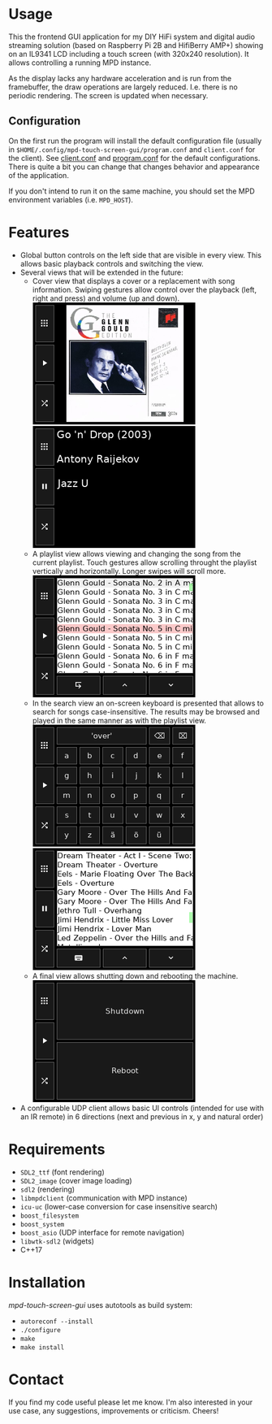 # Usage

This the frontend GUI application for my DIY HiFi system and digital audio streaming solution (based on Raspberry Pi 2B and HifiBerry AMP+) showing on an IL9341 LCD including a touch screen (with 320x240 resolution). It allows controlling a running MPD instance.

As the display lacks any hardware acceleration and is run from the framebuffer, the draw operations are largely reduced. I.e. there is no periodic rendering. The screen is updated when necessary.

## Configuration

On the first run the program will install the default configuration file (usually in `$HOME/.config/mpd-touch-screen-gui/program.conf` and `client.conf` for the client). See [client.conf](data/client.conf) and [program.conf](data/program.conf) for the default configurations. There is quite a bit you can change that changes behavior and appearance of the application.

If you don't intend to run it on the same machine, you should set the MPD environment variables (i.e. `MPD_HOST`).

# Features

* Global button controls on the left side that are visible in every view. This allows basic playback controls and switching the view.
* Several views that will be extended in the future:
    * Cover view that displays a cover or a replacement with song information. Swiping gestures allow control over the playback (left, right and press) and volume (up and down).  
        ![cover swipe](/example-images/cover-swipe.png)
        ![cover swipe text](/example-images/cover-swipe-text.png)
    * A playlist view allows viewing and changing the song from the current playlist. Touch gestures allow scrolling throught the playlist vertically and horizontally. Longer swipes will scroll more.  
        ![playlist](/example-images/playlist.png)
    * In the search view an on-screen keyboard is presented that allows to search for songs case-insensitive. The results may be browsed and played in the same manner as with the playlist view.  
        ![search input](/example-images/search-input.png)
        ![search result](/example-images/search-result.png)
    * A final view allows shutting down and rebooting the machine.  
        ![shutdown](/example-images/shutdown.png)
* A configurable UDP client allows basic UI controls (intended for use with an IR remote) in 6 directions (next and previous in x, y and natural order)

# Requirements

* `SDL2_ttf` (font rendering)
* `SDL2_image` (cover image loading)
* `sdl2` (rendering)
* `libmpdclient` (communication with MPD instance)
* `icu-uc` (lower-case conversion for case insensitive search)
* `boost_filesystem`
* `boost_system`
* `boost_asio` (UDP interface for remote navigation)
* `libwtk-sdl2` (widgets)
* C++17

# Installation

*mpd-touch-screen-gui* uses autotools as build system:
* `autoreconf --install`
* `./configure`
* `make`
* `make install`

# Contact

If you find my code useful please let me know. I'm also interested in your use case, any suggestions, improvements or criticism. Cheers!
